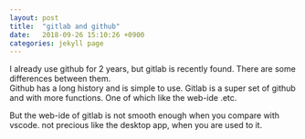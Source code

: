 ```yaml
---
layout: post
title:  "gitlab and github"
date:   2018-09-26 15:10:26 +0900
categories: jekyll page
---
```

I already use github for 2 years, but gitlab is recently found. There are some differences between them.  
Github has a long history and is simple to use. Gitlab is a super set of github and with more functions. One of which like the web-ide .etc.  

But the web-ide of gitlab is not smooth enough when you compare with vscode. not precious like the desktop app, when you are used to it.  
